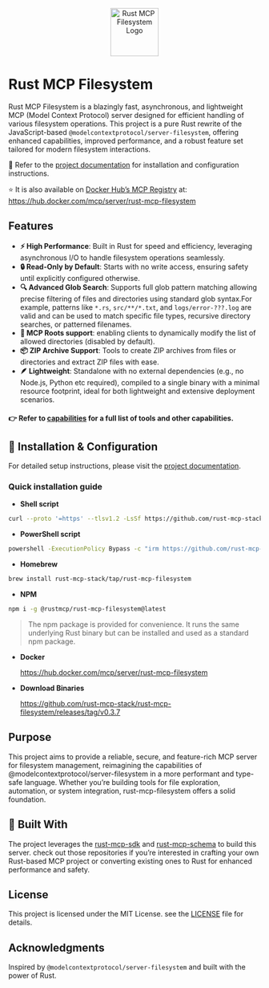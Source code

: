 <p align="center">
  <img width="96" src="./docs/_media/rust-mcp-filesystem.png" alt="Rust MCP Filesystem Logo" width="300">
</p>

# Rust MCP Filesystem

Rust MCP Filesystem is a blazingly fast, asynchronous, and lightweight MCP (Model Context Protocol) server designed for efficient handling of various filesystem operations.
This project is a pure Rust rewrite of the JavaScript-based `@modelcontextprotocol/server-filesystem`, offering enhanced capabilities, improved performance, and a robust feature set tailored for modern filesystem interactions.

📝 Refer to the [project documentation](https://rust-mcp-stack.github.io/rust-mcp-filesystem) for installation and configuration instructions.

⭐️ It is also available on [Docker Hub’s MCP Registry](https://hub.docker.com/mcp/server/rust-mcp-filesystem) at: https://hub.docker.com/mcp/server/rust-mcp-filesystem

## Features

- **⚡ High Performance**: Built in Rust for speed and efficiency, leveraging asynchronous I/O to handle filesystem operations seamlessly.
- **🔒 Read-Only by Default**: Starts with no write access, ensuring safety until explicitly configured otherwise.
- **🔍 Advanced Glob Search**: Supports full glob pattern matching allowing precise filtering of files and directories using standard glob syntax.For example, patterns like `*.rs`, `src/**/*.txt`, and `logs/error-???.log` are valid and can be used to match specific file types, recursive directory searches, or patterned filenames.
- **🔄 MCP Roots support**: enabling clients to dynamically modify the list of allowed directories (disabled by default).
- **📦 ZIP Archive Support**: Tools to create ZIP archives from files or directories and extract ZIP files with ease.
- **🪶 Lightweight**: Standalone with no external dependencies (e.g., no Node.js, Python etc required), compiled to a single binary with a minimal resource footprint, ideal for both lightweight and extensive deployment scenarios.

#### 👉 Refer to [capabilities](https://rust-mcp-stack.github.io/rust-mcp-filesystem/#/capabilities) for a full list of tools and other capabilities.

## 🔧 Installation & Configuration

For detailed setup instructions, please visit the [project documentation](https://rust-mcp-stack.github.io/rust-mcp-filesystem).


### Quick installation guide


<!-- x-release-please-start-version -->
- **Shell script**
```sh
curl --proto '=https' --tlsv1.2 -LsSf https://github.com/rust-mcp-stack/rust-mcp-filesystem/releases/download/v0.3.7/rust-mcp-filesystem-installer.sh | sh
```

- **PowerShell script**
```sh
powershell -ExecutionPolicy Bypass -c "irm https://github.com/rust-mcp-stack/rust-mcp-filesystem/releases/download/v0.3.7/rust-mcp-filesystem-installer.ps1 | iex"
```

- **Homebrew**
```sh
brew install rust-mcp-stack/tap/rust-mcp-filesystem
```


- **NPM**

```sh
npm i -g @rustmcp/rust-mcp-filesystem@latest
```
> The npm package is provided for convenience. It runs the same underlying Rust binary but can be installed and used as a standard npm package.


- **Docker**

  https://hub.docker.com/mcp/server/rust-mcp-filesystem

- **Download Binaries**

  https://github.com/rust-mcp-stack/rust-mcp-filesystem/releases/tag/v0.3.7

<!-- x-release-please-end -->


## Purpose

This project aims to provide a reliable, secure, and feature-rich MCP server for filesystem management, reimagining the capabilities of @modelcontextprotocol/server-filesystem in a more performant and type-safe language. Whether you’re building tools for file exploration, automation, or system integration, rust-mcp-filesystem offers a solid foundation.

## 🧰 Built With

The project leverages the [rust-mcp-sdk](https://github.com/rust-mcp-stack/rust-mcp-sdk) and [rust-mcp-schema](https://github.com/rust-mcp-stack/rust-mcp-schema) to build this server. check out those repositories if you’re interested in crafting your own Rust-based MCP project or converting existing ones to Rust for enhanced performance and safety.

## License

This project is licensed under the MIT License. see the [LICENSE](LICENSE) file for details.

## Acknowledgments

Inspired by `@modelcontextprotocol/server-filesystem` and built with the power of Rust.
